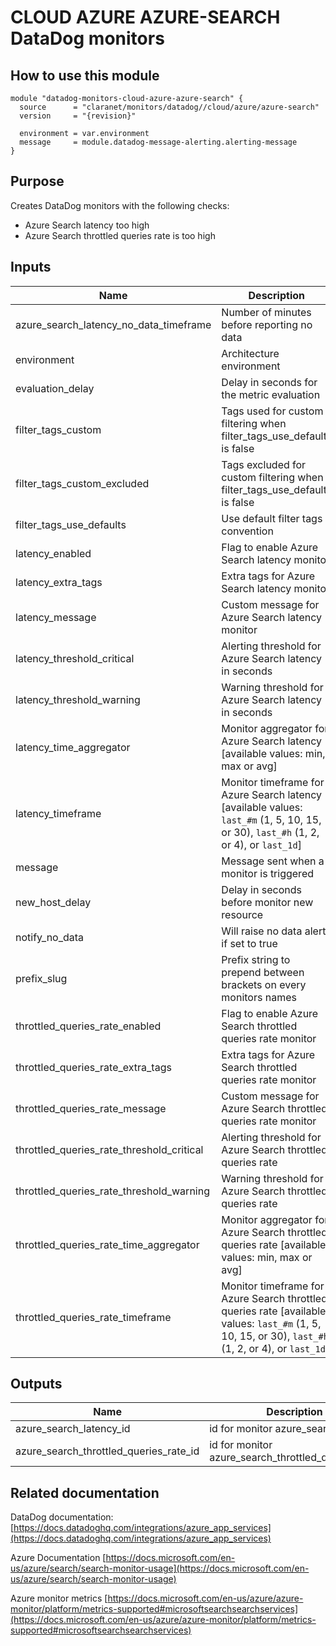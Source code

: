 # CLOUD AZURE AZURE-SEARCH DataDog monitors

## How to use this module

```hcl
module "datadog-monitors-cloud-azure-azure-search" {
  source      = "claranet/monitors/datadog//cloud/azure/azure-search"
  version     = "{revision}"

  environment = var.environment
  message     = module.datadog-message-alerting.alerting-message
}

```

## Purpose

Creates DataDog monitors with the following checks:

- Azure Search latency too high
- Azure Search throttled queries rate is too high

## Inputs

| Name | Description | Type | Default | Required |
|------|-------------|------|---------|:-----:|
| azure\_search\_latency\_no\_data\_timeframe | Number of minutes before reporting no data | `string` | `10` | no |
| environment | Architecture environment | `string` | n/a | yes |
| evaluation\_delay | Delay in seconds for the metric evaluation | `number` | `900` | no |
| filter\_tags\_custom | Tags used for custom filtering when filter\_tags\_use\_defaults is false | `string` | `"*"` | no |
| filter\_tags\_custom\_excluded | Tags excluded for custom filtering when filter\_tags\_use\_defaults is false | `string` | `""` | no |
| filter\_tags\_use\_defaults | Use default filter tags convention | `string` | `"true"` | no |
| latency\_enabled | Flag to enable Azure Search latency monitor | `string` | `"true"` | no |
| latency\_extra\_tags | Extra tags for Azure Search latency monitor | `list(string)` | `[]` | no |
| latency\_message | Custom message for Azure Search latency monitor | `string` | `""` | no |
| latency\_threshold\_critical | Alerting threshold for Azure Search latency in seconds | `number` | `4` | no |
| latency\_threshold\_warning | Warning threshold for Azure Search latency in seconds | `number` | `2` | no |
| latency\_time\_aggregator | Monitor aggregator for Azure Search latency [available values: min, max or avg] | `string` | `"min"` | no |
| latency\_timeframe | Monitor timeframe for Azure Search latency [available values: `last_#m` (1, 5, 10, 15, or 30), `last_#h` (1, 2, or 4), or `last_1d`] | `string` | `"last_5m"` | no |
| message | Message sent when a monitor is triggered | `any` | n/a | yes |
| new\_host\_delay | Delay in seconds before monitor new resource | `number` | `300` | no |
| notify\_no\_data | Will raise no data alert if set to true | `bool` | `true` | no |
| prefix\_slug | Prefix string to prepend between brackets on every monitors names | `string` | `""` | no |
| throttled\_queries\_rate\_enabled | Flag to enable Azure Search throttled queries rate monitor | `string` | `"true"` | no |
| throttled\_queries\_rate\_extra\_tags | Extra tags for Azure Search throttled queries rate monitor | `list(string)` | `[]` | no |
| throttled\_queries\_rate\_message | Custom message for Azure Search throttled queries rate monitor | `string` | `""` | no |
| throttled\_queries\_rate\_threshold\_critical | Alerting threshold for Azure Search throttled queries rate | `number` | `50` | no |
| throttled\_queries\_rate\_threshold\_warning | Warning threshold for Azure Search throttled queries rate | `number` | `25` | no |
| throttled\_queries\_rate\_time\_aggregator | Monitor aggregator for Azure Search throttled queries rate [available values: min, max or avg] | `string` | `"min"` | no |
| throttled\_queries\_rate\_timeframe | Monitor timeframe for Azure Search throttled queries rate [available values: `last_#m` (1, 5, 10, 15, or 30), `last_#h` (1, 2, or 4), or `last_1d`] | `string` | `"last_5m"` | no |

## Outputs

| Name | Description |
|------|-------------|
| azure\_search\_latency\_id | id for monitor azure\_search\_latency |
| azure\_search\_throttled\_queries\_rate\_id | id for monitor azure\_search\_throttled\_queries\_rate |

## Related documentation

DataDog documentation: [https://docs.datadoghq.com/integrations/azure_app_services](https://docs.datadoghq.com/integrations/azure_app_services)

Azure Documentation [https://docs.microsoft.com/en-us/azure/search/search-monitor-usage](https://docs.microsoft.com/en-us/azure/search/search-monitor-usage)

Azure monitor metrics [https://docs.microsoft.com/en-us/azure/azure-monitor/platform/metrics-supported#microsoftsearchsearchservices](https://docs.microsoft.com/en-us/azure/azure-monitor/platform/metrics-supported#microsoftsearchsearchservices)
